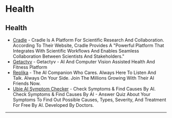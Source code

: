 # Health

## Health

* [Cradle](https://cradle.bio/) - Cradle Is A Platform For Scientific Research And Collaboration. According To Their Website, Cradle Provides A "Powerful Platform That Integrates With Scientific Workflows And Enables Seamless Collaboration Between Scientists And Stakeholders."
* [Getactyv](http://getactyv.com) - Getactyv - AI And Computer Vision Assisted Health And Fitness Platform
* [Replika](http://replika.com) - The AI Companion Who Cares. Always Here To Listen And Talk. Always On Your Side. Join The Millions Growing With Their AI Friends Now.
* [Ubie AI Symptom Checker](http://ubiehealth.com) - Check Symptoms & Find Causes By AI. Check Symptoms & Find Causes By AI - Answer Quiz About Your Symptoms To Find Out Possible Causes, Types, Severity, And Treatment For Free By AI. Developed By Doctors.

***
